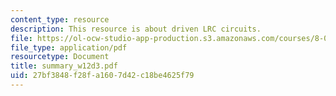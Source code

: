 ```yaml
---
content_type: resource
description: This resource is about driven LRC circuits.
file: https://ol-ocw-studio-app-production.s3.amazonaws.com/courses/8-02-physics-ii-electricity-and-magnetism-spring-2007/27bf3848f28fa1607d42c18be4625f79_summary_w12d3.pdf
file_type: application/pdf
resourcetype: Document
title: summary_w12d3.pdf
uid: 27bf3848-f28f-a160-7d42-c18be4625f79
---
```

